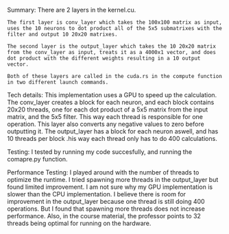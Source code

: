 Summary:
    There are 2 layers in the kernel.cu. 
    
    The first layer is conv_layer which takes the 100x100 matrix as input, uses the 10 neurons to dot product all of the 5x5 submatrixes with the filter and output 10 20x20 matrixes.

    The second layer is the output_layer which takes the 10 20x20 matrix from the conv_layer as input, treats it as a 4000x1 vector, and does dot product with the different weights resulting in a 10 output vector.

    Both of these layers are called in the cuda.rs in the compute function in two different launch commands.

Tech details:
    This implementation uses a GPU to speed up the calculation. 
    The conv_layer creates a block for each neuron, and each block contains 20x20 threads, one for each dot product of a 5x5 matrix from the input matrix, and the 5x5 filter. This way each thread is responsible for one operation. This layer also converts any negative values to zero before outputting it.
    The output_layer has a block for each neuron aswell, and has 10 threads per block .his way each thread only has to do 400 calculations.

Testing:
    I tested by running my code succesfully, and running the comapre.py function. 

Performance Testing:
    I played around with the number of threads to optimize the runtime. I tried spawning more threads in the output_layer but found limited improvement. I am not sure why my GPU implementation is slower than the CPU implementation. I believe there is room for improvement in the output_layer because one thread is still doing 400 operations. But I found that spawning more threads does not increase performance. Also, in the course material, the professor points to 32 threads being optimal for running on the hardware.


